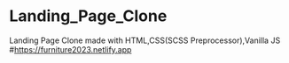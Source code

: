 # Landing_Page_Clone
Landing Page Clone made with HTML,CSS(SCSS Preprocessor),Vanilla JS
#https://furniture2023.netlify.app
